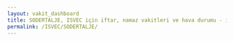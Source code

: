 ```yaml
---
layout: vakit_dashboard
title: SODERTALJE, ISVEC için iftar, namaz vakitleri ve hava durumu - ilçe/eyalet seç
permalink: /ISVEC/SODERTALJE/
---
```


<script type="text/javascript">
  var GLOBAL_COUNTRY = 'ISVEC';
  var GLOBAL_CITY = 'SODERTALJE';
  var GLOBAL_STATE = '';
  var lat = 72;
  var lon = 21;
</script>
